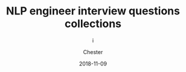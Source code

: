 ﻿---
layout:     post
title:      NLP engineer interview questions collections
subtitle:  i
date:       2018-11-09
author:    Chester
header-img: img/failure.jpg
catalog: true
tags:
    - Job
---
<!--stackedit_data:
eyJoaXN0b3J5IjpbOTkwNTE5NTgxXX0=
-->